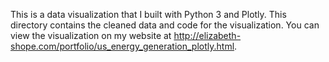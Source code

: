 This is a data visualization that I built with Python 3 and Plotly. This directory contains the cleaned data and code for the visualization. You can view the visualization on my website at http://elizabeth-shope.com/portfolio/us_energy_generation_plotly.html.
